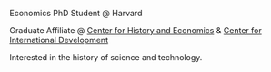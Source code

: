Economics PhD Student @ Harvard

Graduate Affiliate @ [Center for History and Economics](https://histecon.fas.harvard.edu) & [Center for International Development](https://www.hks.harvard.edu/centers/cid)

Interested in the history of science and technology.
